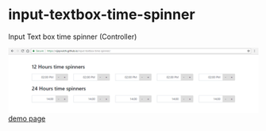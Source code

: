 # input-textbox-time-spinner
Input Text box time spinner (Controller)

<img src="img/input-textbox-time-spinner.png" alt="input textbox time spinner"/>
<a href="https://vijayvulchi.github.io/input-textbox-time-spinner" target="_blank">demo page</a>
